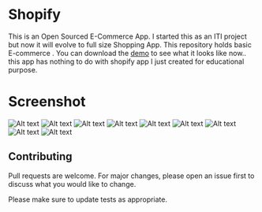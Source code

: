 # Shopify
This is an Open Sourced E-Commerce App. I started this as an ITI project but now it will evolve to full size Shopping App. This repository holds basic E-commerce . You can download the [demo](https://drive.google.com/file/d/1rM7l_9hqGKgiVDaXtgWmiDF-8jV0Izqr/view?usp=sharing) to see what it looks like now..
this app has nothing to do with shopify app I just created for educational purpose.

# Screenshot 
![Alt text](/assets/images/1.png "authentication screen")
![Alt text](/assets/images/2.png "authentication loading")
![Alt text](/assets/images/3.png "splash screen")
![Alt text](/assets/images/4.png "main screen")
![Alt text](/assets/images/5.png "product details screen")
![Alt text](/assets/images/6.png "add to cart screen")
![Alt text](/assets/images/7.png "cart screen")
![Alt text](/assets/images/8.png "delete from cart")
![Alt text](/assets/images/9.png "favourite screen")



## Contributing
Pull requests are welcome. For major changes, please open an issue first to discuss what you would like to change.

Please make sure to update tests as appropriate.
